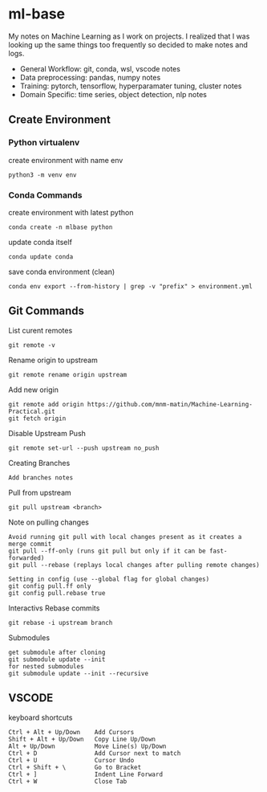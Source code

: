 # ml-base
My notes on Machine Learning as I work on projects. I realized that I was looking up the same things too frequently so decided to make notes and logs.
- General Workflow: git, conda, wsl, vscode notes
- Data preprocessing: pandas, numpy notes
- Training: pytorch, tensorflow, hyperparamater tuning, cluster notes
- Domain Specific: time series, object detection, nlp notes

## Create Environment

### Python virtualenv
create environment with name env
```
python3 -m venv env
```

### Conda Commands
create environment with latest python
```
conda create -n mlbase python
```

update conda itself
```
conda update conda
```

save conda environment (clean)
```
conda env export --from-history | grep -v "prefix" > environment.yml
```
## Git Commands

List curent remotes
```
git remote -v
```
Rename origin to upstream
```
git remote rename origin upstream
```
Add new origin
```
git remote add origin https://github.com/mnm-matin/Machine-Learning-Practical.git
git fetch origin
```

Disable Upstream Push
```
git remote set-url --push upstream no_push
```

Creating Branches
```
Add branches notes
```

Pull from upstream
```
git pull upstream <branch>
```

Note on pulling changes
```
Avoid running git pull with local changes present as it creates a merge commit
git pull --ff-only (runs git pull but only if it can be fast-forwarded)
git pull --rebase (replays local changes after pulling remote changes)

Setting in config (use --global flag for global changes)
git config pull.ff only
git config pull.rebase true
```

Interactivs Rebase commits
```
git rebase -i upstream branch
```

Submodules
```
get submodule after cloning
git submodule update --init
for nested submodules
git submodule update --init --recursive
```



## VSCODE
keyboard shortcuts
```
Ctrl + Alt + Up/Down    Add Cursors
Shift + Alt + Up/Down   Copy Line Up/Down
Alt + Up/Down           Move Line(s) Up/Down
Ctrl + D                Add Cursor next to match
Ctrl + U                Cursor Undo
Ctrl + Shift + \        Go to Bracket
Ctrl + ]                Indent Line Forward
Ctrl + W                Close Tab
```
